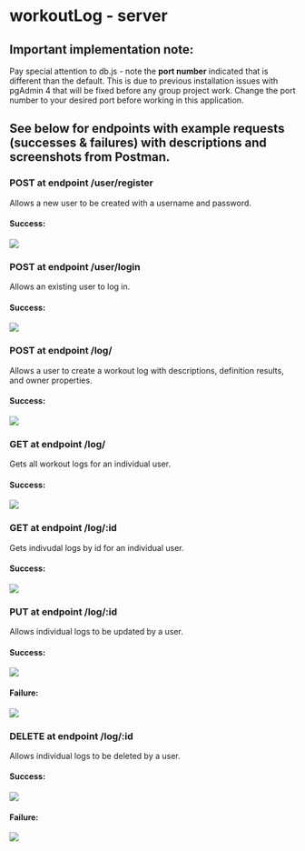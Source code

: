 # workoutLog - server

## Important implementation note:
Pay special attention to db.js - note the **port number** indicated that is different than the default. This is due to previous installation issues with pgAdmin 4 that will be fixed before any group project work. Change the port number to your desired port before working in this application.

## See below for endpoints with example requests (successes & failures) with descriptions and screenshots from Postman.

### POST at endpoint /user/register
Allows a new user to be created with a username and password. 
#### Success:
<img src="/images/farrington-WOL-userRegister-success.png">

### POST at endpoint /user/login
Allows an existing user to log in. 
#### Success:
<img src="/images/farrington-WOL-login-success.png">

### POST at endpoint /log/
Allows a user to create a workout log with descriptions, definition results, and owner properties.
#### Success:
<img src="/images/farrington-WOL-createWorkout-success.png">

### GET at endpoint /log/
Gets all workout logs for an individual user.
#### Success:
<img src="/images/farrington-WOL-getLogsbyUser-success.png">

### GET at endpoint /log/:id
Gets indivudal logs by id for an individual user.
#### Success:
<img src="/images/farrington-WOL-getLogsById-success.png">

### PUT at endpoint /log/:id
Allows individual logs to be updated by a user.
#### Success:
<img src="/images/farrington-WOL-updateLog-success-postman.png">

#### Failure:
<img src="/images/farrington-WOL-updateLog-FAIL-not-users-log.png">

### DELETE at endpoint /log/:id
Allows individual logs to be deleted by a user.
#### Success:
<img src="/images/farrington-WOL-deleteLog-success.png">


#### Failure:
<img src="/images/farrington-WOL-deleteLog-failure.png">

